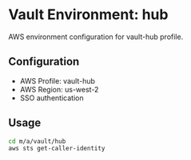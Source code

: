 # Vault Environment: hub

AWS environment configuration for vault-hub profile.

## Configuration

- AWS Profile: vault-hub
- AWS Region: us-west-2
- SSO authentication

## Usage

```bash
cd m/a/vault/hub
aws sts get-caller-identity
```

